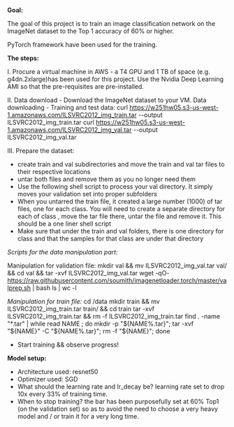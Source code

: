 
**Goal:**

The goal of this project is to train an image classification network on the ImageNet dataset to the Top 1 accuracy of 60% or higher.

PyTorch framework have been used for the training.

**The steps:**

I. Procure a virtual machine in AWS - a T4 GPU and 1 TB of space (e.g. g4dn.2xlarge)has been used for this project.
 Use the Nvidia Deep Learning AMI so that the pre-requisites are pre-installed.

II. Data download - Download the ImageNet dataset to your VM.
Data downloading - Training and test data:
curl https://w251hw05.s3-us-west-1.amazonaws.com/ILSVRC2012_img_train.tar --output ILSVRC2012_img_train.tar
curl https://w251hw05.s3-us-west-1.amazonaws.com/ILSVRC2012_img_val.tar --output ILSVRC2012_img_val.tar


III. Prepare the dataset:
- create train and val subdirectories and move the train and val tar files to their respective locations
- untar both files and remove them as you no longer need them
- Use the following shell script to process your val directory. It simply moves your validation set into proper subfolders
- When you untarred the train file, it created a large number (1000) of tar files, one for each class. You will need to create a separate directory for each of class , move the tar file there, untar the file and remove it. This should be a one liner shell script
- Make sure that under the train and val folders, there is one directory for class and that the samples for that class are under that directory

*Scripts for the data manipulation part:*

Manipulation for validation file:
mkdir val && mv ILSVRC2012_img_val.tar val/ && cd val && tar -xvf ILSVRC2012_img_val.tar
wget -qO- https://raw.githubusercontent.com/soumith/imagenetloader.torch/master/valprep.sh | bash
ls | wc -l

*Manipulation for train file:*
cd /data
mkdir train && mv ILSVRC2012_img_train.tar train/ && cd train
tar -xvf ILSVRC2012_img_train.tar && rm -f ILSVRC2012_img_train.tar
find . -name "*.tar" | while read NAME ; do mkdir -p "${NAME%.tar}"; tar -xvf "${NAME}" -C "${NAME%.tar}"; rm -f "${NAME}"; done

- Start training && observe progress!

**Model setup:**
- Architecture used: resnet50
- Optimizer used: SGD
- What should the learning rate and lr_decay be? learning rate set to drop 10x every 33% of training time.
- When to stop training? the bar has been purposefully set at 60% Top1 (on the validation set) so as to avoid the need to choose a very heavy model and / or train it for a very long time.
